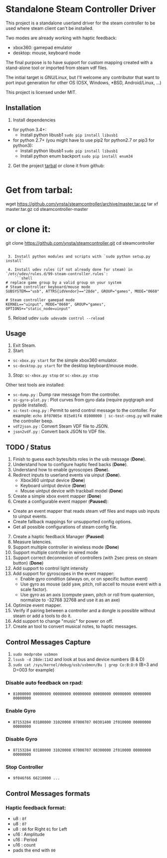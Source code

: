 # Standalone Steam Controller Driver

This project is a standalone userland driver for the steam controller to be used where steam client can't be installed.

Two modes are already working with haptic feedback:
 - xbox360: gamepad emulator
 - desktop: mouse, keyboard mode

The final purpose is to have support for custom mapping created with a stand-alone tool or imported from steam vdf files.

The initial target is *GNU/Linux*, but I'll welcome any contributor that want to port input generation for other OS (OSX, Windows, *BSD, Android/Linux, ...)

This project is licensed under MIT.

## Installation

 1. Install dependencies
   * for python 3.4+:
     - Install python libusb1 `sudo pip install libusb1`
   * for python 2.7+ (you might have to use pip2 for python2.7 or pip3 for python3):
     - Install python libusb1 `sudo pip install libusb1`
     - Install python enum backport `sudo pip install enum34`

 2. Get the project [tarbal](https://github.com/ynsta/steamcontroller/archive/master.tar.gz) or clone it from github:
    ```shell
# Get from tarbal:
wget https://github.com/ynsta/steamcontroller/archive/master.tar.gz
tar xf master.tar.gz
cd steamcontroller-master
# or clone it:
git clone https://github.com/ynsta/steamcontroller.git
cd steamcontroller
```

 3. Install python modules and scripts with `sudo python setup.py install`

 4. Install udev rules (if not already done for steam) in `/etc/udev/rules.d/99-steam-controller.rules`:
    ```shell
# replace game group by a valid group on your system
# Steam controller keyboard/mouse mode
SUBSYSTEM=="usb", ATTRS{idVendor}=="28de", GROUP="games", MODE="0660"

# Steam controller gamepad mode
KERNEL=="uinput", MODE="0660", GROUP="games", OPTIONS+="static_node=uinput"
```

 5. Reload udev `sudo udevadm control --reload`

## Usage

 1. Exit Steam.
 2. Start:
   * `sc-xbox.py start` for the simple xbox360 emulator.
   * `sc-desktop.py start` for the desktop keyboard/mouse mode.
 3. Stop: `sc-xbox.py stop` or `sc-xbox.py stop`

Other test tools are installed:
 - `sc-dump.py` : Dump raw message from the controller.
 - `sc-gyro-plot.py` : Plot curves from gyro data (require pyqtgraph and pyside installed).
 - `sc-test-cmsg.py` : Permit to send control message to the contoller. For example:
   `echo 8f07005e 015e01f4 01000000 | sc-test-cmsg.py` will make the controller beep.
 - `vdf2json.py` : Convert Steam VDF file to JSON.
 - `json2vdf.py` : Convert back JSON to VDF file.


## TODO / Status

 1. Finish to guess each bytes/bits roles in the usb message (**Done**).
 2. Understand how to configure haptic feed backs (**Done**).
 3. Understand how to enable gyroscopes (**Done**).
 4. Redirect inputs to userland events via uinput (**Done**).
    - Xbox360 uintput device (**Done**)
    - Keyboard uintput device (**Done**)
    - Mouse uintput device with trackball model (**Done**)
 5. Create a simple xbox event mapper (**Done**)
 6. Create a configurable event mapper (**Paused**):
   - Create an event mapper that reads steam vdf files and maps usb inputs to uinput events.
   - Create fallback mappings for unsupported config options.
   - Get all possible configurations of steam config file.
 7. Create a haptic feedback Manager (**Paused**)
 8. Measure latencies.
 9. Support multiple controller in wireless mode (**Done**)
10. Support multiple controller in wired mode
11. Support correct deconnexion of controllers (with 2sec press on steam button) (**Done**)
12. Add support to control light intensity
13. Add support for gyroscopes in the event mapper:
    - Enable gyro condition (always on, or on specific button event)
    - Use gyro as mouse (add yaw, pitch, roll accell to mouse event with a scale factor).
    - Use gyro as an axis (compute yawn, pitch or roll from quaternion, normalize to -32768 32768 and use it as an axe)
14. Optimize event mapper.
15. Verify if pairing between a controller and a dongle is possible without steam or add a tools to do it.
16. Add support to change "music" for power on off.
17. Create an tool to convert musical notes, to haptic messages.

## Control Messages Capture

 1. `sudo modprobe usbmon`
 2. `lsusb -d 28de:1142` and look at bus and device numbers (B & D)
 3. `sudo cat /sys/kernel/debug/usb/usbmon/Bu | grep Co:B:D:0` (B=3 and D=003 for example)

### Disable auto feedback on rpad:

 - `81000000 00000000 00000000 00000000 00000000 00000000 00000000 00000000`

### Enable Gyro

 - `87153284 03180000 31020008 07000707 00301400 2f010000 00000000 00000000`

### Disable Gyro

 - `87153284 03180000 31020008 07000707 00300000 2f010000 00000000 00000000`

### Stop Controller
 - `9f046f66 66210000 ...`


## Control Messages formats

### Haptic feedback format:

 - u8  : `8f`
 - u8  : `07`
 - u8  : `00` for Right `01` for Left
 - u16 : Amplitude
 - u16 : Period
 - u16 : count
 - pads the end with `00`
